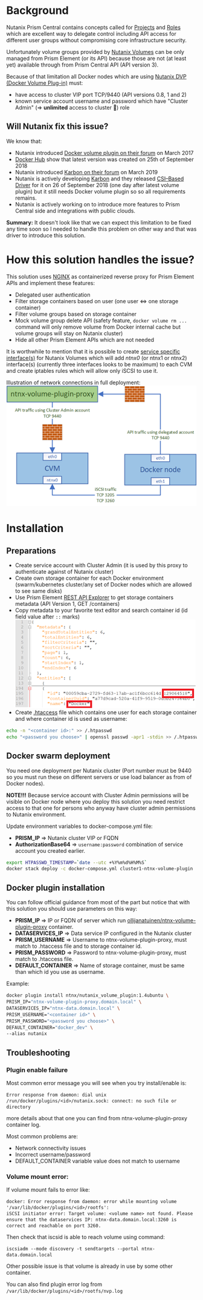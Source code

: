 # Background
Nutanix Prism Central contains concepts called for 
[Projects](https://portal.nutanix.com/page/documents/details?targetId=Prism-Central-Guide-Prism-v5_17:mul-explore-projects-view-pc-r.html)
and [Roles](https://portal.nutanix.com/page/documents/details?targetId=Prism-Central-Guide-Prism-v5_17:mul-explore-roles-view-pc-r.html) 
which are excellent way to delegate control including API access for different user groups without compromising core infrastructure security.

Unfortunately volume groups provided by [Nutanix Volumes](https://www.nutanix.com/products/volumes) can be only managed from Prism Element (or its API) 
because those are not (at least yet) available through from Prism Central API (API version 3).

Because of that limitation all Docker nodes which are using [Nutanix DVP (Docker Volume Plug-in)](https://hub.docker.com/plugins/nutanix-dvp-docker-volume-plug-in) must:
* have access to cluster VIP port TCP/9440 (API versions 0.8, 1 and 2)
* known service account username and password which have "Cluster Admin" (=> **unlimited** access to cluster :grimacing:) role

## Will Nutanix fix this issue?
We know that:
* Nutanix introduced [Docker volume plugin on their forum](https://next.nutanix.com/karbon-kubernetes-service-30/docker-nutanix-container-volume-plug-in-18726) on March 2017
* [Docker Hub](https://hub.docker.com/r/ntnx/nutanix_volume_plugin/tags) show that latest version was created on 25th of September 2018
* Nutanix introduced [Karbon on their forum](https://next.nutanix.com/karbon-kubernetes-service-30/kubernetes-cluster-deployment-with-nutanix-karbon-32001) on March 2019
* Nutanix is actively developing [Karbon](https://www.nutanix.com/products/karbon) and they released [CSI–Based Driver](https://next.nutanix.com/blog-40/nutanix-releases-new-kubernetes-csi-based-driver-30941) for it on 26 of September 2018 (one day after latest volume plugin) but it still needs Docker volume plugin so so all requirements remains.
* Nutanix is actively working on to introduce more features to Prism Central side and integrations with public clouds.

**Summary:** It doesn't look like that we can expect this limitation to be fixed any time soon so I needed to handle this problem on other way and that was driver to introduce this solution.

# How this solution handles the issue?
This solution uses [NGINX](https://www.nginx.com) as containerized reverse proxy for Prism Element APIs and implement these features:
* Delegated user authentication
* Filter storage containers based on user (one user <=> one storage container)
* Filter volume groups based on storage container
* Mock volume group delete API (safety feature, `docker volume rm ...` command will only remove volume from Docker internal cache but volume groups will stay on Nutanix cluster) 
* Hide all other Prism Element APIs which are not needed

It is worthwhile to mention that it is possible to create [service specific interface(s)](https://portal.nutanix.com/page/documents/details?targetId=Nutanix-Security-Guide-v5_17:wc-service-specific-traffic-isolate-t.html) for Nutanix Volumes which will add *ntnx0* (or ntnx1 or ntnx2) interface(s) (currently three interfaces looks to be maximum) to each CVM and create iptables rules which will allow only iSCSI to use it.

Illustration of network connections in full deployment:
![Alt text](https://raw.githubusercontent.com/olljanat/ntnx-volume-plugin-proxy/master/pictures/ntnx-volume-plugin-proxy_networking.png "ntnx-volume-plugin-proxy networking")

# Installation
## Preparations
* Create service account with Cluster Admin (it is used by this proxy to authenticate against of Nutanix cluster)
* Create own storage container for each Docker environment (swarm/kubernetes cluster/any set of Docker nodes which are allowed to see same disks)
* Use Prism Element [REST API Explorer](https://portal.nutanix.com/page/documents/details?targetId=Prism-Element-Data-Protection-Guide-v5_17:man-rest-api-c.html) to get storage containers metadata (API Version 1, GET /containers)
* Copy metadata to your favorite text editor and search container id (id field value after `::` marks)
![Alt text](https://raw.githubusercontent.com/olljanat/ntnx-volume-plugin-proxy/master/pictures/storage-container-metadata.png "Storage Container Metadata")
* Create [.htaccess](https://en.wikipedia.org/wiki/.htaccess) file which contains one user for each storage container and where container id is used as username:
```bash
echo -n "<container id>:" >> /.htpasswd
echo "<password you choose>" | openssl passwd -apr1 -stdin >> /.htpasswd
```

## Docker swarm deployment
You need one deployment per Nutanix cluster (Port number must be 9440 so you must run these on different servers or use load balancer as from of Docker nodes).

**NOTE!!!** Because service account with Cluster Admin permissions will be visible on Docker node where you deploy this solution you need restrict access to that one for persons who anyway have cluster admin permissions to Nutanix environment.

Update environment variables to docker-compose.yml file:
* **PRISM_IP** => Nutanix cluster VIP or FQDN
* **AuthorizationBase64** => `username:password` combination of service account you created earlier.
```bash
export HTPASSWD_TIMESTAMP=`date --utc +%Y%m%d%H%M%S`
docker stack deploy -c docker-compose.yml cluster1-ntnx-volume-plugin
```

## Docker plugin installation
You can follow official guidance from most of the part but notice that with this solution you should use parameters on this way:
* **PRISM_IP** => IP or FQDN of server which run [ollijanatuinen/ntnx-volume-plugin-proxy](https://hub.docker.com/r/ollijanatuinen/ntnx-volume-plugin-proxy) container.
* **DATASERVICES_IP** => Data service IP configured in the Nutanix cluster
* **PRISM_USERNAME** => Username to ntnx-volume-plugin-proxy, must match to .htaccess file and to storage container id.
* **PRISM_PASSWORD** => Password to ntnx-volume-plugin-proxy, must match to .htaccess file.
* **DEFAULT_CONTAINER** => Name of storage container, must be same than which id you use as username.

Example:
```bash
docker plugin install ntnx/nutanix_volume_plugin:1.4ubuntu \
PRISM_IP="ntnx-volume-plugin-proxy.domain.local" \
DATASERVICES_IP="ntnx-data.domain.local" \
PRISM_USERNAME="<container id>" \
PRISM_PASSWORD="<password you choose>" \
DEFAULT_CONTAINER="docker_dev" \
--alias nutanix
```

## Troubleshooting
### Plugin enable failure
Most common error message you will see when you try install/enable is:
```
Error response from daemon: dial unix /run/docker/plugins/<id>/nutanix.sock: connect: no such file or directory
```
more details about that one you can find from ntnx-volume-plugin-proxy container log.

Most common problems are:
* Network connectivity issues
* Incorrect username/password
* DEFAULT_CONTAINER variable value does not match to username

### Volume mount error:
If volume mount fails to error like:
```
docker: Error response from daemon: error while mounting volume '/var/lib/docker/plugins/<id>/rootfs':
iSCSI initiator error: Target volume: <volume name> not found. Please ensure that the dataservices IP: ntnx-data.domain.local:3260 is correct and reachable on port 3260.
```
Then check that iscsid is able to reach volume using command:
```
iscsiadm --mode discovery -t sendtargets --portal ntnx-data.domain.local
```
Other possible issue is that volume is already in use by some other container.

You can also find plugin error log from `/var/lib/docker/plugins/<id>/rootfs/nvp.log`

